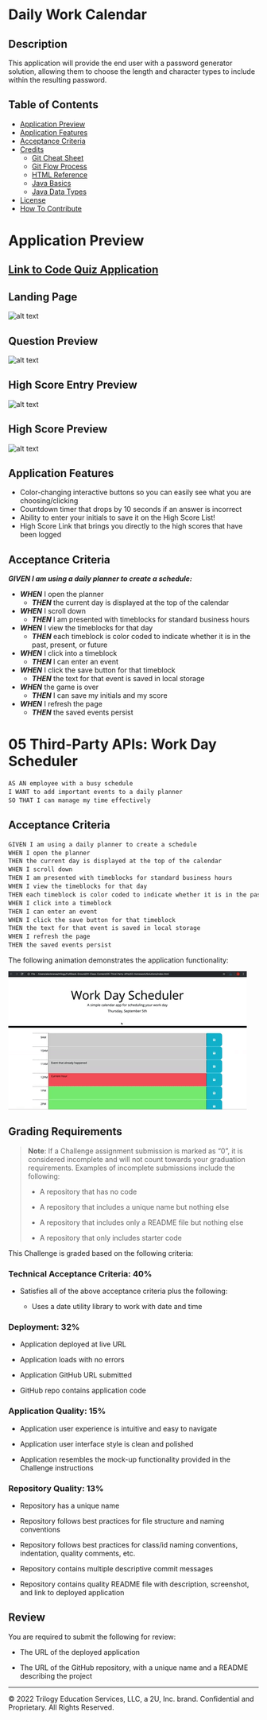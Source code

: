 # Daily Work Calendar

## Description

This application will provide the end user with a password generator solution, allowing them to choose the length and character types to include within the resulting password.

## Table of Contents

- [Application Preview](#application-preview)
- [Application Features](#site-features)
- [Acceptance Criteria](#acceptance-criteria-for-this-challenge)
- [Credits](#credits)
    - [Git Cheat Sheet](#git-cheat-sheet-pdf)
    - [Git Flow Process](#git-flow-process)
    - [HTML Reference](#html-reference)
    - [Java Basics](#java-basics)
    - [Java Data Types](#java-data-types)
- [License](#license)
- [How To Contribute](#how-to-contribute)

# Application Preview
## [Link to Code Quiz Application](https://estee3.github.io/Coding-Quiz/index.html)

## Landing Page
![alt text](./images/Landing%20Page.png)

## Question Preview
![alt text](./images/Question%20Preview.png)

## High Score Entry Preview
![alt text](./images/High%20Score%20Entry.png)

## High Score Preview
![alt text](./images/High%20Scores%20Preview.png)

## Application Features
- Color-changing interactive buttons so you can easily see what you are choosing/clicking
- Countdown timer that drops by 10 seconds if an answer is incorrect
- Ability to enter your initials to save it on the High Score List!
- High Score Link that brings you directly to the high scores that have been logged

## Acceptance Criteria
***GIVEN I am using a daily planner to create a schedule:***
- ***WHEN*** I open the planner
    - ***THEN*** the current day is displayed at the top of the calendar
- ***WHEN*** I scroll down
    - ***THEN*** I am presented with timeblocks for standard business hours
- ***WHEN*** I view the timeblocks for that day
    - ***THEN*** each timeblock is color coded to indicate whether it is in the past, present, or future
- ***WHEN*** I click into a timeblock
    - ***THEN*** I can enter an event
- ***WHEN*** I click the save button for that timeblock
    - ***THEN*** the text for that event is saved in local storage
- ***WHEN*** the game is over
    - ***THEN*** I can save my initials and my score
- ***WHEN*** I refresh the page
    - ***THEN*** the saved events persist







# 05 Third-Party APIs: Work Day Scheduler


```md
AS AN employee with a busy schedule
I WANT to add important events to a daily planner
SO THAT I can manage my time effectively
```

## Acceptance Criteria

```md
GIVEN I am using a daily planner to create a schedule
WHEN I open the planner
THEN the current day is displayed at the top of the calendar
WHEN I scroll down
THEN I am presented with timeblocks for standard business hours
WHEN I view the timeblocks for that day
THEN each timeblock is color coded to indicate whether it is in the past, present, or future
WHEN I click into a timeblock
THEN I can enter an event
WHEN I click the save button for that timeblock
THEN the text for that event is saved in local storage
WHEN I refresh the page
THEN the saved events persist
```

The following animation demonstrates the application functionality:

![A user clicks on slots on the color-coded calendar and edits the events.](./Assets/05-third-party-apis-homework-demo.gif)


## Grading Requirements

> **Note**: If a Challenge assignment submission is marked as “0”, it is considered incomplete and will not count towards your graduation requirements. Examples of incomplete submissions include the following:
>
> * A repository that has no code
>
> * A repository that includes a unique name but nothing else
>
> * A repository that includes only a README file but nothing else
>
> * A repository that only includes starter code

This Challenge is graded based on the following criteria: 

### Technical Acceptance Criteria: 40%

* Satisfies all of the above acceptance criteria plus the following:

  * Uses a date utility library to work with date and time

### Deployment: 32%

* Application deployed at live URL

* Application loads with no errors

* Application GitHub URL submitted

* GitHub repo contains application code

### Application Quality: 15%

* Application user experience is intuitive and easy to navigate

* Application user interface style is clean and polished

* Application resembles the mock-up functionality provided in the Challenge instructions

### Repository Quality: 13%

* Repository has a unique name

* Repository follows best practices for file structure and naming conventions

* Repository follows best practices for class/id naming conventions, indentation, quality comments, etc.

* Repository contains multiple descriptive commit messages

* Repository contains quality README file with description, screenshot, and link to deployed application

## Review

You are required to submit the following for review:

* The URL of the deployed application

* The URL of the GitHub repository, with a unique name and a README describing the project

- - -
© 2022 Trilogy Education Services, LLC, a 2U, Inc. brand. Confidential and Proprietary. All Rights Reserved.
